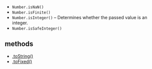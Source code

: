 - `Number.isNaN()`
- `Number.isFinite()`
- `Number.isInteger()` – Determines whether the passed value is an integer.
- `Number.isSafeInteger()`

## methods

- [.toString()](toString)
- [.toFixed()](toFixed)
